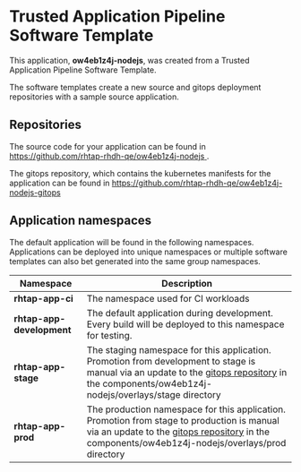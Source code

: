# Trusted Application Pipeline Software Template

This application, **ow4eb1z4j-nodejs**, was created from a Trusted Application Pipeline Software Template.

The software templates create a new source and gitops deployment repositories with a sample source application. 

## Repositories

The source code for your application can be found in [https://github.com/rhtap-rhdh-qe/ow4eb1z4j-nodejs ](https://github.com/rhtap-rhdh-qe/ow4eb1z4j-nodejs ).
 
The gitops repository, which contains the kubernetes manifests for the application can be found in 
[https://github.com/rhtap-rhdh-qe/ow4eb1z4j-nodejs-gitops ](https://github.com/rhtap-rhdh-qe/ow4eb1z4j-nodejs-gitops ) 

## Application namespaces 

The default application will be found in the following namespaces. Applications can be deployed into unique namespaces or multiple software templates can also bet generated into the same group namespaces.  

|  Namespace   |  Description   |  
| -------- | -------- |
| **rhtap-app-ci** | The namespace used for CI workloads |
| **rhtap-app-development** | The default application during development. Every build will be deployed to this namespace for testing. |
| **rhtap-app-stage** | The staging namespace for this application. Promotion from development to stage is manual via an update to the [gitops repository](https://github.com/rhtap-rhdh-qe/ow4eb1z4j-nodejs-gitops ) in the components/ow4eb1z4j-nodejs/overlays/stage directory |
| **rhtap-app-prod** | The production namespace for this application. Promotion from stage to production is manual via an update to the [gitops repository](https://github.com/rhtap-rhdh-qe/ow4eb1z4j-nodejs-gitops ) in the components/ow4eb1z4j-nodejs/overlays/prod directory |